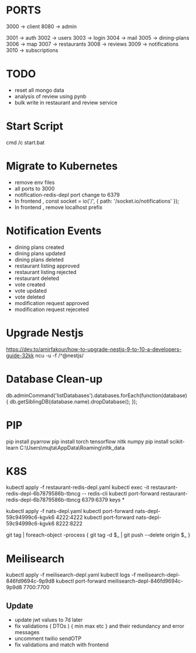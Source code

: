 # PORTS
3000 -> client
8080 -> admin

3001 -> auth
3002 -> users
3003 -> login
3004 -> mail 
3005 -> dining-plans
3006 -> map
3007 -> restaurants
3008 -> reviews
3009 -> notifications
3010 -> subscriptions

# TODO
- reset all mongo data
- analysis of review using pynb
- bulk write in restaurant and review service

# Start Script
cmd /c start.bat

# Migrate to Kubernetes
- remove env files
- all ports to 3000
- notification-redis-depl port change to 6379
- In frontend , const socket = io('/', { path: '/socket.io/notifications' });
- In frontend , remove localhost prefix

# Notification Events
- dining plans created
- dining plans updated
- dining plans deleted
- restaurant listing approved
- restaurant listing rejected
- restaurant deleted
- vote created
- vote updated
- vote deleted
- modification request approved
- modification request rejeceted

# Upgrade Nestjs
https://dev.to/amirfakour/how-to-upgrade-nestjs-9-to-10-a-developers-guide-32kk
ncu -u -f /^@nestjs/

# Database Clean-up
db.adminCommand('listDatabases').databases.forEach(function(database) {
    db.getSiblingDB(database.name).dropDatabase();
});

# PIP
pip install pyarrow
pip install torch tensorflow nltk numpy 
pip install scikit-learn
C:\Users\mujta\AppData\Roaming\nltk_data

# K8S
kubectl apply -f restaurant-redis-depl.yaml
kubectl exec -it restaurant-redis-depl-6b7879586b-tbncg -- redis-cli
kubectl port-forward restaurant-redis-depl-6b7879586b-tbncg 6379:6379
keys *

kubectl apply -f nats-depl.yaml
kubectl port-forward nats-depl-59c94999c6-kgvk6 4222:4222
kubectl port-forward nats-depl-59c94999c6-kgvk6 8222:8222

git tag | foreach-object -process { git tag -d $_ | git push --delete origin $_ }

# Meilisearch
kubectl apply -f meilisearch-depl.yaml
kubectl logs -f meilisearch-depl-846fd9694c-9p9d8
kubectl port-forward meilisearch-depl-846fd9694c-9p9d8 7700:7700

## Update 
- update jwt values to 7d later 
- fix validations ( DTOs ) { min max etc } and their redundancy and error messages
- uncomment twilio sendOTP
- fix validations and match with frontend